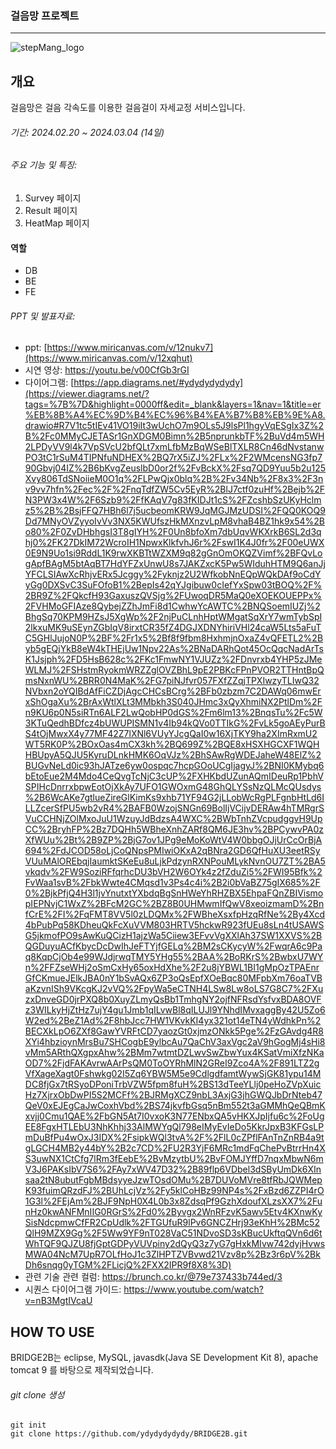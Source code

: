 ### 걸음망 프로젝트
---

![stepMang_logo](https://github.com/ydydydydydy/stepMang_IoTproject/assets/140699908/c07de905-f362-4e4f-b51c-ad4607eefc06)








## 개요
걸음망은 걸음 각속도를 이용한 걸음걸이 자세교정 서비스입니다.

###### 기간: 2024.02.20 ~ 2024.03.04 (14일)

###### 주요 기능 및 특징:

1. Survey 페이지
3. Result 페이지
4. HeatMap 페이지


#### 역할
- DB
- BE
- FE

###### PPT 및 발표자료:

* ppt: [https://www.miricanvas.com/v/12nukv7](https://www.miricanvas.com/v/12xqhut)
* 시연 영상: <https://youtu.be/v00CfGb3rGI>
* 다이어그램: [https://app.diagrams.net/#ydydydydydy](https://viewer.diagrams.net/?tags=%7B%7D&highlight=0000ff&edit=_blank&layers=1&nav=1&title=er%EB%8B%A4%EC%9D%B4%EC%96%B4%EA%B7%B8%EB%9E%A8.drawio#R7V1tc5tIEv41VO19iIt3wUchO7m9OLs5J9lsPl1hgyVqESgIx3Z%2B%2Fc0MMyCJETASr1GnXDGM0Bimn%2B5nprunkbTF%2BuVd4m5WH2LPDyVV9l4k7VpSVcU2bfQLt7xmLfbMzBqWSeBlTXLR8Cn46dNvstanwPO3tC1rSuM4TIPNfuNDHEX%2BQ7rX5iZJ%2FLx%2F2WMcensNG3fp790Gbvj04IZ%2B6bKvgZeuslbD0or2f%2FvBckX%2Fsq7QD9Yuu5b2u125Xvy806TdSNoiieM0O1q%2FLPwQjx0blq%2B%2Fv34Nb%2F8x3%2F3nv9vv7hfn%2Fec%2F%2FnqTdfZW5Cv5EyR%2BlJ7ctf0zuHf%2Bejb%2FN3PW3x4W%2F6Szb9%2FfKAqV7g83fKIDJt1cS%2FZcshbSzUKyHclmz5%2B%2BsjFFQ7HBh6l7j5ucbeomKRW9JqMGJMzUDSI%2FQQ0KOQ9Dd7MNyOVZyyoIvVv3NX5KWUfszHkMXnzvLpM8vhaB4BZ1hk9x54%2Bo80%2F0ZvDHbhgsI3T8gIYH%2F0Un8bfoXm7dbUqvWKXrkB6SL2d3qhj0%2FK27DkIM72WcroIH1NpwxKlkfvhJ6r%2FswI1K4J0fr%2F00eUWX0E9N9Uo1si9RddL1K9rwXKBTtWZXM9q82gGnOmOKQZVimf%2BFQvLogApfBAgM5btAqBT7HdYFZxUnwU8s7JAKZxcK5Pw5WIduhHTM9Q6anJjYFCLSIAwXcRhjvERx5Jcggy%2Fyknjz2U2WfkobNnEQpWQkDAf9oCdYyGg0DXSvC3SuFOfoB1%2BepIs42qYJgibuw0cIefYxSpw03tBOQ%2F%2BR9Z%2FQkcfH93GaxuszQVSjg%2FUwoqDR5MaQ0eXOEKOUEPPx%2FVHMoGFIAze8QybejZZhJmFi8d1CwhwYcAWTC%2BNQSoemIUZj%2BhgSq70KPM9HZsJ5XgWp%2F2njPuCLnhHptWMgatSqXrY7wmTybSpI2lkxuMK9uSEynZGbIqV8irxtCR35fZ4DGJXDNYhiriVHl24caW5Lts5aFuTC5GHlJujoN0P%2BF%2Fr1x5%2Bf8f9fbm8HxhmjnOxaZ4vQFETL2%2Byb5gEQjYkB8eW4kTHEjUw1Npv22As%2BNaDARhQot45OcQqcNadArTsK1Jsjph%2FD5HsB628c%2FKc1FmwNY1VJUZz%2FDnvrxb4YHP5zJMeWLMJ%2FSHstmRyokmWRZZglOVZBhL9pE2PBKcFPnPVOR2TTHntBpQmsNxnWU%2BRR0N4MaK%2FG7piNJfvr057FXfZZqjTPXIwzyTLIwQ32NVbxn2oYQIBdAfFiCZDjAgcCHCsBCrg%2BFb0zbzm7C2DAWq06mwErxShOgaXu%2BrAxWtlXLt3MMbkh3S040JHmc3xQyXhmiNX2PtlDm%2Fn9KU6p0N5siRTn6ALF2LwQobHP0dGS%2Fm6lm13%2BnqsTu%2Fc5W3KTuQedhBDfcz4bUWUPISMN1v4Ib94kQVo0TTIkG%2FvLk5goAEyPurBS4tOjMwxX4y77MF42Z7lXNl6VUyYJcgQaI0w16XjTKY9ha2XImRxmU2WT5RK0P%2BOxOas4mCX3kh%2BQ699Z%2BQE8xHSXHGCXF1WQHHBUpyA5QJU5KyruDLnkHMK6OqVJz%2BhSAwRgWDEJaheW48ElZ%2BUGvNeLd0ic93hJATze6yw0ospqc7hcpGOoUCgIjagyJ%2BNI0KMybq6bEtoEue2M4Mdo4CeQvgTcNjC3cUP%2FXHKbdUZunAQmIDeuRp1PbhVSPIHcDnrrxbpwEotOjXkAy7UFO1GWOxmG48GhQLYSsNzQLMcQUsdys%2B6WcAKe7gtlueZireGlKimKs9xhb71YF94G2jLLobWcRgPLFgnbHtLd6ILLZcerSfPU5wb2vR4%2BAFB0WzojSNGn69BolIjVCijvDERAw4hTMRgrSVuCCHNjZOlMxoJuU1WzuyJdBdzsA4WXC%2BWbTnhZVcpudggvH9UpCC%2BryhFP%2Bz7DQHh5WBheXnhZARf8QM6JE3hv%2BPCywvPA0zXfWUu%2Bt%2B9ZP%2BjG7ov1JPg9eMoKoWtV4W0bbgOJjUrCcOrBjA694%2FdJCOD58oLjCoQNpsPMIwiOKxA2qBNra2GD6QfHuXU3eetRSyVUuMAlOREbqjIaumktSKeEu8uLjkPdzynRXNPouMLykNvnOU7ZT%2BA5vkqdv%2FW9SoziRFfqrhcDU3bVH2W6OYk4z2fZduZi5%2FWI95Bfk%2FvWaa1svB%2FbkWwte4CMqsd1v3Ps4c4i%2B2i0bVaBZ75gIX685%2F0%2BjkPfjQ4H3l1jvYnutxtYXbdqBgSnHWeYhRHZBX5EhpaFQnZBIVismopIEPNvjC1WxZ%2BFcM2GC%2BZ8B0UHMwmIfQwV8xeoizmamD%2BnfCrE%2FI%2FqFMT8VV5l0zLDQMx%2FWBheXsxfpHzqRfNe%2By4Xcd4bPubPq58KDheuQkFcXuVVM803HRTV5hckwR923fUEu8sLn4tUSAWSG5jkmofPO9sAwKuQCizH1ajzWa5Ciiew3EFvvVgXXlAh37SW1XXVS%2BQGDuyuACfKbycDcDwIhJeFTYjfGELq%2BM2sCKycyW%2FwqrA6c9Paq8KqpCjOb4e99WJdjrwqTMY5YHg55%2BAA%2BoRKrS%2BwbxU7WYn%2FFZseWHj2oSmCxHy65oxHdXhe%2F2u8jYBWL1BI1gMpOzTPAEnrGfCKmueJElkJBA0nY1bSvAQx6ZP3oQsEpfXOeBqc80MFpbXm76oaTVBaKzvnISh9VKcgKJ2vVQ%2FpyWa5eCTNH4LSw8Lw8oLS7G8C7%2FXuzxDnveGD0jrPXQ8b0XuyZLmyQsBb1TmhgNY2ojfNFRsdYsfvxBDA8OVFz3WILkyHjZtHz7ujY4gu1Jmb1qILvwBl8qILUJl9YNhdIMvxaggBy42U5Zo6W2ed%2BeZ1Ad%2F8hbJcc7HW1VKvkKI4yx321ot14eTN4yWdhkPn%2BECXkLpO6ZXf8GawYVRFtCD7yaozGt0xjmzONkk5Pge%2FzGAvdg4R8XYi4hbzioynMrsBu7SHCogbE9ylbcAu7QaChV3axVgc2aV9hGogMj4sHi8vMm5ARthQXgpxAhw%2BMm7wtmtDZLwvSwZbwYux4KSatVmiXfzNKaOD7%2FjdFAKAvrwAArPsQM0ToOYRhMlN2GReI9Zco4A%2F891LTZ2gVfXageXagt0Fshwkg02I5Zq6YBW5M5e9CdlgdfamtWywSjGK81ypu14MDC8fjGx7tRSyoDPoniTrbVZW5fpm8fuH%2BS13dTeeYLlj0peHoZVpXuicHz7XjrxObDwPI5S2MCFf%2BJRMgXCZ9nbL3AxjG3jhGWQJbDrNteb47QeV0xEJEgCaJwCoxhVbd%2BS74jkvfbGsq5nBm552t3aGMMhQeQBmKxvjj0Cmu1QAE%2FbGN5At7I0vxoK3N77ENbxQA5vHKXJpIjfu6c%2FoUgEE8FgxHTLEbU3NhKhhj33AlMWYgQl798eIMyEvIeDo5KkrJpxB3KFGsLPmDuBfPu4wOxJ3IDX%2FsipkWQl3tvA%2F%2FlL0cZPflFAnTnZnRB4a9tgLGCH4MB2y44bY%2B2c7CD%2FU2R3YjF6MRc1mdFqChePvBtrrHn4XS3uwNX1CtCfg7lRm3fEebE%2BvMzytbU%2BvFOMJYffD7nqxMbwN6mV3J6PAKsIbV7S6%2FAy7xWV47D32%2B89flp6VDbel3dSByUmDk6XInsaa2tN8ubutFgbMBdsyyeJzwTOsdOMu%2B7DUVoMVre8tfRbJQWMepK93fuimQRzdFJ%2BUhLcjVz%2Fy5klCoHBz99NP4s%2FxBzd6ZZPI4rO1G3l%2FEjAm%2BJF9NpH0X4L0b3x8ZdsqPf9GzhXdoufXLzsXX7%2FunHz0kwANFMnIIG0RGrS%2Fd0%2Byvgx2WnRFzvK5awv5Etv4KXnwKySisNdcpmwCfFR2CpUdlk%2FTGUfuR9lPv6GNCZHrj93eKhH%2BMc52QlH9MZX9Gg%2F5Ww9YF9nT028VaC51NDvoSD3sKBucUkftqQVn6d6tWhTQF9QJZU8fjGptGDPyVUVpiny2dQyQ3z7yG7gHxkMIvw742dyjHvwsMWA04NcM7UpR7OLfHoJ1c3ZlHPTZVBvwd21Vzv8p%2Bz3r6pV%2BkDh6snqg0yTGM%2FLicjQ%2FXX2IPR9f8X8%3D)
* 관련 기술 관련 컬럼: https://brunch.co.kr/@79e737433b744ed/3
* 시퀀스 다이어그램 가이드: https://www.youtube.com/watch?v=nB3MgtIVcaU




## HOW TO USE
BRIDGE2B는 eclipse, MySQL, javasdk(Java SE Development Kit 8), apache tomcat 9 를 바탕으로 제작되었습니다.


###### git clone 생성

    git init
    git clone https://github.com/ydydydydydy/BRIDGE2B.git


